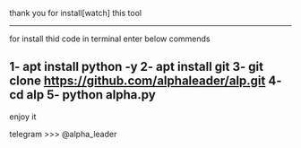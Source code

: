 thank you for install[watch] this tool

---------------------
for install thid code in terminal enter below commends

1- apt install python -y
2- apt install git
3- git clone https://github.com/alphaleader/alp.git
4- cd alp
5- python alpha.py
------------------------

enjoy it

telegram >>> @alpha_leader

